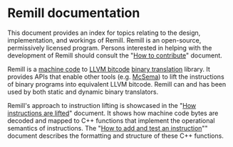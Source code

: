 # Remill documentation

This document provides an index for topics relating to the design, implementation, and workings of Remill. Remill is an open-source, permissively licensed program. Persons interested in helping with the development of Remill should consult the "[How to contribute](CONTRIBUTING.md)" document.

Remill is a [machine code](https://en.wikipedia.org/wiki/Machine_code#Machine_code_instructions) to [LLVM bitcode](http://llvm.org/docs/LangRef.html) [binary translation](https://en.wikipedia.org/wiki/Binary_translation) library. It provides APIs that enable other tools (e.g. [McSema](https://github.com/trailofbits/mcsema)) to lift the instructions of binary programs into equivalent LLVM bitcode. Remill can and has been used by both static and dynamic binary translators.

Remill's approach to instruction lifting is showcased in the "[How instructions are lifted](docs/LIFE_OF_AN_INSTRUCTION.md)" document. It shows how machine code bytes are decoded and mapped to C++ functions that implement the operational semantics of instructions. The "[How to add and test an instruction](ADD_AN_INSTRUCTION.md)"" document describes the formatting and structure of these C++ functions.



